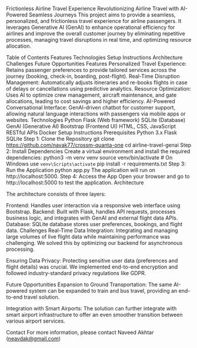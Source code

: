Frictionless Airline Travel Experience
Revolutionizing Airline Travel with AI-Powered Seamless Journeys
This project aims to provide a seamless, personalized, and frictionless travel experience for airline passengers. It leverages Generative AI (GenAI) to enhance operational efficiency for airlines and improve the overall customer journey by eliminating repetitive processes, managing travel disruptions in real time, and optimizing resource allocation.

Table of Contents
Features
Technologies
Setup Instructions
Architecture
Challenges
Future Opportunities
Features
Personalized Travel Experience:
Retains passenger preferences to provide tailored services across the journey (booking, check-in, boarding, post-flight).
Real-Time Disruption Management:
Automatically adjusts itineraries and re-books flights in case of delays or cancellations using predictive analytics.
Resource Optimization:
Uses AI to optimize crew management, aircraft maintenance, and gate allocations, leading to cost savings and higher efficiency.
AI-Powered Conversational Interface:
GenAI-driven chatbot for customer support, allowing natural language interactions with passengers via mobile apps or websites.
Technologies
Python
Flask (Web framework)
SQLite (Database)
GenAI (Generative AI)
Bootstrap (Frontend UI)
HTML, CSS, JavaScript
RESTful APIs
Docker
Setup Instructions
Prerequisites
Python 3.x
Flask
SQLite
Step 1: Clone the Repository 
git clone https://github.com/navak77/crossm-quanta-one
cd airline-travel-genai
Step 2: Install Dependencies
Create a virtual environment and install the required dependencies:
python3 -m venv venv
source venv/bin/activate  # On Windows use `venv\Scripts\activate`
pip install -r requirements.txt
Step 3: Run the Application
python app.py
The application will run on http://localhost:5000.
Step 4: Access the App
Open your browser and go to http://localhost:5000 to test the application.
Architecture

The architecture consists of three layers:

Frontend: Handles user interaction via a responsive web interface using Bootstrap.
Backend: Built with Flask, handles API requests, processes business logic, and integrates with GenAI and external flight data APIs.
Database: SQLite database stores user preferences, bookings, and flight data.
Challenges
Real-Time Data Integration: Integrating and managing large volumes of live flight data while maintaining performance was challenging. We solved this by optimizing our backend for asynchronous processing.

Ensuring Data Privacy: Protecting sensitive user data (preferences and flight details) was crucial. We implemented end-to-end encryption and followed industry-standard privacy regulations like GDPR.

Future Opportunities
Expansion to Ground Transportation: The same AI-powered system can be expanded to train and bus travel, providing an end-to-end travel solution.

Integration with Smart Airports: The solution can further integrate with smart airport infrastructure to offer an even smoother transition between various airport services.

Contact
For more information, please contact Naveed Akhtar (neavdak@gmail.com)
